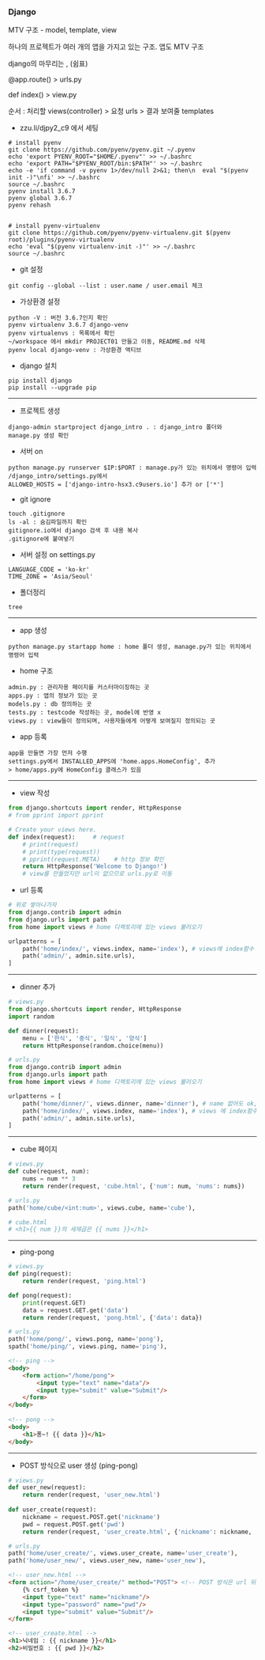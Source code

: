 ### Django

MTV 구조 - model, template, view

하나의 프로젝트가 여러 개의 앱을 가지고 있는 구조. 앱도 MTV 구조

django의 마무리는 , (쉼표)

@app.route() > urls.py

def index() > view.py



순서 : 처리할 views(controller) > 요청 urls > 결과 보여줄 templates



* zzu.li/djpy2_c9 에서 세팅

```
# install pyenv
git clone https://github.com/pyenv/pyenv.git ~/.pyenv
echo 'export PYENV_ROOT="$HOME/.pyenv"' >> ~/.bashrc
echo 'export PATH="$PYENV_ROOT/bin:$PATH"' >> ~/.bashrc
echo -e 'if command -v pyenv 1>/dev/null 2>&1; then\n  eval "$(pyenv init -)"\nfi' >> ~/.bashrc
source ~/.bashrc
pyenv install 3.6.7
pyenv global 3.6.7
pyenv rehash


# install pyenv-virtualenv
git clone https://github.com/pyenv/pyenv-virtualenv.git $(pyenv root)/plugins/pyenv-virtualenv
echo 'eval "$(pyenv virtualenv-init -)"' >> ~/.bashrc
source ~/.bashrc
```

* git 설정

```
git config --global --list : user.name / user.email 체크
```


* 가상환경 설정

```
python -V : 버전 3.6.7인지 확인
pyenv virtualenv 3.6.7 django-venv
pyenv virtualenvs : 목록에서 확인
~/workspace 에서 mkdir PROJECT01 만들고 이동, README.md 삭제
pyenv local django-venv : 가상환경 액티브
```

* django 설치

```
pip install django
pip install --upgrade pip
```

------------------------------

* 프로젝트 생성

```
django-admin startproject django_intro . : django_intro 폴더와 manage.py 생성 확인
```

* 서버 on

```
python manage.py runserver $IP:$PORT : manage.py가 있는 위치에서 명령어 입력
/django_intro/settings.py에서 
ALLOWED_HOSTS = ['django-intro-hsx3.c9users.io'] 추가 or ['*']
```

* git ignore

```
touch .gitignore
ls -al : 숨김파일까지 확인
gitignore.io에서 django 검색 후 내용 복사
.gitignore에 붙여넣기
```

* 서버 설정 on settings.py

```
LANGUAGE_CODE = 'ko-kr'
TIME_ZONE = 'Asia/Seoul'
```

* 폴더정리

```
tree
```

---------------------------------

* app 생성

```
python manage.py startapp home : home 폴더 생성, manage.py가 있는 위치에서 명령어 입력
```

* home 구조

```
admin.py : 관리자용 페이지를 커스터마이징하는 곳
apps.py : 앱의 정보가 있는 곳
models.py : db 정의하는 곳
tests.py : testcode 작성하는 곳, model에 반영 x
views.py : view들이 정의되며, 사용자들에게 어떻게 보여질지 정의되는 곳
```

* app 등록

```
app을 만들면 가장 먼저 수행
settings.py에서 INSTALLED_APPS에 'home.apps.HomeConfig', 추가
> home/apps.py에 HomeConfig 클래스가 있음
```

-------------------

* view 작성

```python
from django.shortcuts import render, HttpResponse
# from pprint import pprint

# Create your views here.
def index(request):     # request
    # print(request)
    # print(type(request))
    # pprint(request.META)    # http 정보 확인
    return HttpResponse('Welcome to Django!') 
	# view를 만들었지만 url이 없으므로 urls.py로 이동
```

* url 등록

```python
# 위로 쌓아나가자
from django.contrib import admin
from django.urls import path
from home import views # home 디렉토리에 있는 views 불러오기

urlpatterns = [
    path('home/index/', views.index, name='index'), # views에 index함수 실행
    path('admin/', admin.site.urls),
]
```

----------

* dinner 추가

```python
# views.py
from django.shortcuts import render, HttpResponse
import random

def dinner(request):
    menu = ['한식', '중식', '일식', '양식']
    return HttpResponse(random.choice(menu))
```

```python
# urls.py
from django.contrib import admin
from django.urls import path
from home import views # home 디렉토리에 있는 views 불러오기

urlpatterns = [
    path('home/dinner/', views.dinner, name='dinner'), # name 없어도 ok, name='test' ok
    path('home/index/', views.index, name='index'), # views 에 index함수 실행
    path('admin/', admin.site.urls),
]
```

----------------

* cube 페이지

```python
# views.py
def cube(request, num):
    nums = num ** 3
    return render(request, 'cube.html', {'num': num, 'nums': nums})

# urls.py
path('home/cube/<int:num>', views.cube, name='cube'),

# cube.html
# <h1>{{ num }}의 세제곱은 {{ nums }}</h1>
```

------------

* ping-pong

```python
# views.py
def ping(request):
    return render(request, 'ping.html')

def pong(request):
    print(request.GET)
    data = request.GET.get('data')
    return render(request, 'pong.html', {'data': data})

# urls.py
path('home/pong/', views.pong, name='pong'),
spath('home/ping/', views.ping, name='ping'),
```

```html
<!-- ping -->
<body>
    <form action="/home/pong">
        <input type="text" name="data"/>
        <input type="submit" value="Submit"/>
    </form>
</body>
    
<!-- pong -->
<body>
	<h1>퐁~! {{ data }}</h1>    
</body>
```

-----------

* POST 방식으로 user 생성 (ping-pong)

```python
# views.py
def user_new(request):
    return render(request, 'user_new.html')
    
def user_create(request):
    nickname = request.POST.get('nickname')
    pwd = request.POST.get('pwd')
    return render(request, 'user_create.html', {'nickname': nickname, 'pwd': pwd})

# urls.py
path('home/user_create/', views.user_create, name='user_create'),
path('home/user_new/', views.user_new, name='user_new'),
```

```html
<!-- user_new.html -->
<form action="/home/user_create/" method="POST"> <!-- POST 방식은 url 뒤에 / 필수! -->
    {% csrf_token %}
    <input type="text" name="nickname"/>
    <input type="password" name="pwd"/>
    <input type="submit" value="Submit"/>
</form>

<!-- user_create.html -->
<h1>닉네임 : {{ nickname }}</h1>
<h2>비밀번호 : {{ pwd }}</h2>
```



